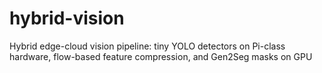 # hybrid-vision
Hybrid edge-cloud vision pipeline: tiny YOLO detectors on Pi-class hardware, flow-based feature compression, and Gen2Seg masks on GPU
